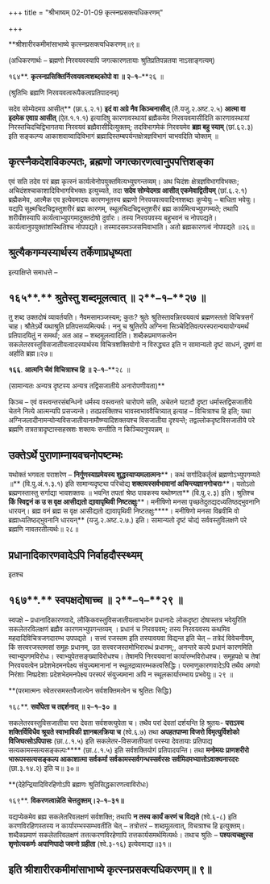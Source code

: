 +++
title = "श्रीभाष्यम् 02-01-09 कृत्स्नप्रसक्त्यधिकरणम्"

+++
<div claऽऽ="elementor-widget-container">

**श्रीशारीरकमीमांसाभाष्ये कृत्स्नप्रसक्त्यधिकरणम्॥९॥

(अधिकरणार्थः – ब्रह्मणो निरवयवस्यापि जगत्कारणतायाः श्रुतिप्रतिपन्नतया नाऽसाङ्गत्यम्)

१६४**. **कृत्स्नप्रसिक्तिर्निरवयवत्वशब्दकोपो वा ॥ २**–**१**–**२६ ॥

(श्रुतिभिः ब्रह्मणि निरवयवत्वरूपैकत्वप्रतिपादनम्)

सदेव सोम्येदमग्र आसीत्** (छा.६.२.१) **इदं वा अग्रे नैव किञ्चनासीत्** (तै.यजु.२.अष्ट.२.५) **आत्मा वा इदमेक एवाग्र आसीत्** (ऐत.१.१.१) इत्यादिषु कारणावस्थायां ब्रह्मैकमेव निरवयवमासीदिति कारणावस्थायां निरस्तचिदचिद्विभागतया निरवयवं ब्रह्मैवासीदित्युक्तम्; तदविभागमेकं निरवयमेव **ब्रह्म बहु स्याम्** (छां.६२.३) इति सङ्कल्प्य आकाशवाय्वादिविभागं ब्रह्मादिस्तम्बपर्यन्तक्षेत्रज्ञविभागं चाभवदिति चोक्तम् ॥

## कृत्स्नैकदेशविकल्पतः, ब्रह्मणो जगत्कारणत्वानुपपत्तिशङ्का

एवं सति तदेव परं ब्रह्म कृत्स्नं कार्यत्वेनोपयुक्तमित्यभ्युपगन्तव्यम्। अथ चिदंशः क्षेत्रज्ञविभागविभक्तः; अचिदंशश्चाकाशादिविभागविभक्तः इत्युच्यते, तदा **सदेव सोम्येदमग्र आसीत् एकमेवाद्वितीयम्** (छां.६.२.१) ब्रह्मैकमेव, आत्मैक एव इत्येवमादयः कारणभूतस्य ब्रह्मणो निरवयवत्ववादिनश्शब्दाः कुप्येयुः – बाधिता भवेयुः। यद्यपि
सूक्ष्मचिदचिद्वस्तुशरीरं ब्रह्म कारणम्, स्थूलचिदचिद्वस्तुशरीरं ब्रह्म कार्यमित्यभ्युपगम्यते; तथापि शरीर्यंशस्यापि कार्यत्वाभ्युपगमादुक्तदोषो दुर्वारः। तस्य निरवयवस्य बहुभवनं च नोपपद्यते। कार्यत्वानुपयुक्तांशस्थितिश्च नोपपद्यते। तस्मादसमञ्जसमिवाभाति। अतो ब्रह्मकारणत्वं नोपपद्यते ॥२६॥

## श्रुत्यैकगम्यस्यार्थस्य तर्केणाप्रधृष्यता

इत्याक्षिप्ते समाधत्ते –

## १६५**.** श्रुतेस्तु शब्दमूलत्वात् ॥ २**–**१**–**२७ ॥

तु शब्द उक्तदोषं व्यावर्तयति। नैवमसामञ्जस्यम्; कुतः? श्रुतेः श्रुतिस्तावन्निरवयवत्वं ब्रह्मणस्ततो विचित्रसर्गं चाह। श्रौतेऽर्थे यथाश्रुति प्रतिपत्तव्यमित्यर्थः। ननु च श्रुतिरपि अग्निना सिञ्चेदितिवत्परस्परान्वयायोग्यमर्थं प्रतिपादयितुं न समर्था; अत आह – शब्दमूलत्वादिति। शब्दैकप्रमाणकत्वेन सकलेतरवस्तुविसजातीयत्वादस्यार्थस्य विचित्रशक्तियोगो न विरुद्ध्यत इति न सामान्यतो दृष्टं साधनं, दूषणं वा अर्हाति ब्रह्म॥२७॥

**१६६**. **आत्मनि चैवं विचित्राश्च हि ॥ २**–**१**–**२८ ॥

(सामान्यतः अन्यत्र दृष्टस्य अन्यत्र तद्विसजातीये अनारोपणीयता)**

किञ्च – एवं वस्त्वन्तरसंबन्धिनो धर्मस्य वस्त्वन्तरे चारोपणे सति, अचेतने घटादौ दृष्टा धर्मास्तद्विसजातीये चेतने नित्ये आत्मन्यपि प्रसज्यन्ते। तदप्रसक्तिश्च भावस्वभाववैचित्र्यात् इत्याह – विचित्राश्च हि इति; यथा अग्निजलादीनामन्योन्यविसजातीयानामौष्ण्यादिशक्तयश्च विसजातीया दृश्यन्ते; तद्वल्लोकदृष्टविसजातीये परे ब्रह्मणि तत्रतत्रादृष्टास्सहस्रशः शक्तयः सन्तीति न किञ्चिदनुपपन्नम् ॥

## उक्तेऽर्थे पुराणाम्नायवचनोपष्टम्भः

यथोक्तं भगवता पराशरेण – **निर्गुणस्याप्रमेयस्य शुद्धस्याप्यमलात्मनः****। कथं सर्गादिकर्तृत्वं ब्रह्मणोऽभ्युपगम्यते ॥** (वि.पु.अं.१.३.१) इति सामान्यदृष्ट्या परिचोद्य **शक्तयस्सर्वभावानां अचिन्त्यज्ञानगोचराः****। यतोऽतो ब्रह्मणस्तास्तु सर्गाद्या भावशक्तयः ॥ भवन्ति तपतां श्रेष्ठ पावकस्य यथोष्णता** (वि.पु.२.३) इति। श्रुतिश्च **किं स्विद्वनं क उ स वृक्ष आसीद्यतो द्यावापृथिवी निष्टतक्षुः****। मनीषिणो मनसा पृच्छतेदुतद्यदध्यतिष्ठद्भुवनानि धारयन्। ब्रह्म वनं ब्रह्म स वृक्ष आसीद्यतो द्यावापृथिवी निष्टतक्षुः****। मनीषिणो मनसा विब्रवीमि वो ब्रह्माध्यतिष्ठद्भुवनानि धारयन्** (यजु.२.अष्ट.२.७.) इति। सामान्यतो दृष्टं चोद्यं सर्ववस्तुविलक्षणे परे ब्रह्मणि नावतरतीत्यर्थः॥ २८॥

## प्रधानादिकारणवादेऽपि निर्वाहदौस्स्थ्यम्

इतश्च

## १६७**.** स्वपक्षदोषाच्च ॥ २**–**१**–**२९ ॥

स्वपक्षे – प्रधानादिकारणवादे, लौकिकवस्तुविसजातीयत्वाभावेन प्रधानादेः लोकदृष्टा दोषास्तत्र भवेयुरिति सकलेतरविलक्षणं ब्रह्मैव कारणमभ्युपगन्तव्यम् । प्रधानं च निरवयवम्; तस्य निरवयवस्य कथमिव महदादिविचित्रजगदारम्भ उपपद्यते । सत्त्वं रजस्तम इति तस्यावयवा विद्यन्त इति चेत् – तत्रेदं विवेचनीयम्, किं सत्त्वरजस्तमसां समूहः प्रधानम्, उत सत्त्वरजस्तमोभिरारब्धं प्रधानम्;, अनन्तरे कल्पे प्रधानं कारणमिति स्वाभ्युपगमविरोधः। स्वाभ्युपेतसङ्ख्याविरोधश्च। तेषामपि निरवयवानां कार्यारम्भविरोधश्च। समूहपक्षे च तेषां निरवयवत्वेन प्रदेशभेदमनपेक्ष्य संयुज्यमानानां न स्थूलद्रव्यारम्भकत्वसिद्धिः। परमाणुकारणवादेऽपि तथैव अणवो निरंशाः निष्प्रदेशाः प्रदेशभेदमनपेक्ष्य परस्परं संयुज्यमाना अपि न स्थूलकार्यारम्भाय प्रभवेयुः॥ २९ ॥

**(परमात्मनः स्वेतरसमस्तवैजात्येन सर्वशक्तिमत्वेन च श्रुतितः सिद्धिः)

१६८**. **सर्वोपेता च तद्दर्शनात् ॥ २**–**१**–**३० ॥**

सकलेतरवस्तुविसजातीया परा देवता सर्वशक्त्युपेता च। तथैव परां देवतां दर्शयन्ति हि श्रुतयः- **पराऽस्य शक्तिर्विविधैव श्रूयते स्वाभाविकी ज्ञानबलक्रिया च** (श्वे.६.७) तथा **अपहतपाप्मा विजरो विमृत्युर्विशोको विजिघत्सोऽपिपासः** (छा.८.१.५) इति सकलेतर-विसजातीयतां परस्या देवतायाः प्रतिपाद्य सत्यकामस्सत्यसङ्कल्पः**** (छा.८.१.५) इति सर्वशक्तियोगं प्रतिपादयन्ति। तथा **मनोमयः प्राणशरीरो भारूपस्सत्यसङ्कल्प आकाशात्मा सर्वकर्मा सर्वकामस्सर्वगन्धस्सर्वरसः सर्वमिदमभ्यात्तोऽवाक्यनारदरः** (छा.३.१४.२) इति च॥ ३०॥

**(देहेन्द्रियादिविरहिणोऽपि ब्रह्मणः श्रुतिसिद्धकारणत्वाविरोधः)

१६९**. **विकरणत्वान्नेति चेत्तदुक्तम्।२**–**१**–**३१॥**

यद्यप्येकमेव ब्रह्म सकलेतरिवलक्षणं सर्वशक्ति; तथापि **न तस्य कार्यं करणं च विद्यते** (श्वे.६-८) इति करणविरहिणस्तस्य न कार्यारम्भस्सम्भवतीति चेत् – तत्रोत्तरं – शब्दमूलत्वात्, विचत्राश्च हि इत्युक्तम्। शब्दैकप्रमाणं सकलेतरिवलक्षणं तत्तत्करणविरहेणापि तत्तकार्यसमर्थमित्यर्थः। तथाच श्रुतिः – **पश्यत्यचक्षुस्स शृणोत्यकर्णः अपाणिपादो जवनो ग्रहीता** (श्वे.३-१६) इत्येवमाद्या॥३१॥

## इति श्रीशारीरकमीमांसाभाष्ये कृत्स्नप्रसक्त्यधिकरणम्॥ ९॥

</div>
